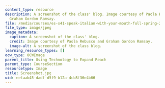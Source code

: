 ```yaml
---
content_type: resource
description: A screenshot of the class' blog. Image courtesy of Paola Rebusco and
  Graham Gordon Ramsay.
file: /media/courses/es-s41-speak-italian-with-your-mouth-full-spring-2012/eefaab45dadfd5f9b12a4cb8f36e4b66_Screenshot.jpg
file_type: image/jpeg
image_metadata:
  caption: A screenshot of the class' blog.
  credit: Image courtesy of Paola Rebusco and Graham Gordon Ramsay.
  image-alt: A screenshot of the class blog.
learning_resource_types: []
ocw_type: OCWImage
parent_title: Using Technology to Expand Reach
parent_type: CourseSection
resourcetype: Image
title: Screenshot.jpg
uid: eefaab45-dadf-d5f9-b12a-4cb8f36e4b66
---
```

